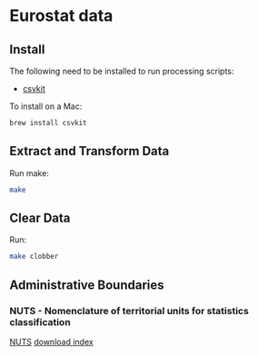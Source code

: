 # Eurostat data

## Install

The following need to be installed to run processing scripts:

* [csvkit](https://csvkit.readthedocs.io/en/latest/)

To install on a Mac:

```sh
brew install csvkit
```

## Extract and Transform Data

Run make:

```sh
make
```

## Clear Data

Run:

```sh
make clobber
```

## Administrative Boundaries

### NUTS - Nomenclature of territorial units for statistics classification

[NUTS](https://ec.europa.eu/eurostat/web/nuts/background) [download index](https://ec.europa.eu/eurostat/web/gisco/geodata/reference-data/administrative-units-statistical-units/nuts)
